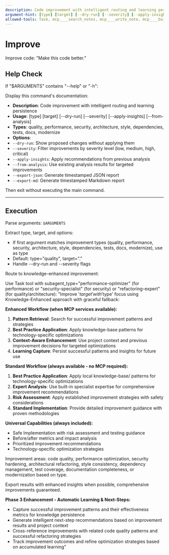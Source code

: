 ```yaml
---
description: Code improvement with intelligent routing and learning persistence
argument-hint: [type] [target] [--dry-run] [--severity] [--apply-insights] [--from-analysis] [--export-json] [--export-md] [--help]
allowed-tools: Task, mcp____search_notes, mcp____write_note, mcp____build_context, Read
---
```


# Improve

Improve code: "Make this code better."

## Help Check

If "$ARGUMENTS" contains "--help" or "-h":

Display this command's documentation:

- **Description**: Code improvement with intelligent routing and learning persistence
- **Usage**: [type] [target] [--dry-run] [--severity] [--apply-insights] [--from-analysis]
- **Types**: quality, performance, security, architecture, style, dependencies, tests, docs, modernize
- **Options**:
- `--dry-run`: Show proposed changes without applying them
- `--severity`: Filter improvements by severity level (low, medium, high, critical)
- `--apply-insights`: Apply recommendations from previous analysis
- `--from-analysis`: Use existing analysis results for targeted improvements
- `--export-json`: Generate timestamped JSON report
- `--export-md`: Generate timestamped Markdown report

Then exit without executing the main command.

---

## Execution

Parse arguments: `$ARGUMENTS`

Extract type, target, and options:

- If first argument matches improvement types (quality, performance, security, architecture, style, dependencies, tests, docs, modernize), use as type
- Default: type="quality", target="."
- Handle --dry-run and --severity flags

Route to knowledge-enhanced improvement:

Use Task tool with subagent_type="performance-optimizer" (for performance) or "security-specialist" (for security) or "refactoring-expert" (for quality/architecture):
"Improve '$target' with '$type' focus using Knowledge-Enhanced approach with graceful fallback:

**Enhanced Workflow (when MCP services available):**

1. **Pattern Retrieval**: Search for successful improvement patterns and strategies
2. **Best Practice Application**: Apply knowledge-base patterns for technology-specific optimizations
3. **Context-Aware Enhancement**: Use project context and previous improvement decisions for targeted optimizations
4. **Learning Capture**: Persist successful patterns and insights for future use

**Standard Workflow (always available - no MCP required):**

1. **Best Practice Application**: Apply local knowledge-base/ patterns for technology-specific optimizations
2. **Expert Analysis**: Use built-in specialist expertise for comprehensive improvement recommendations
3. **Risk Assessment**: Apply established improvement strategies with safety considerations
4. **Standard Implementation**: Provide detailed improvement guidance with proven methodologies

**Universal Capabilities (always included):**

- Safe Implementation with risk assessment and testing guidance
- Before/after metrics and impact analysis
- Prioritized improvement recommendations
- Technology-specific optimization strategies

Improvement areas: code quality, performance optimization, security hardening, architectural refactoring, style consistency, dependency management, test coverage, documentation completeness, or modernization based on type.

Export results with enhanced insights when possible, comprehensive improvements guaranteed.

**Phase 3 Enhancement - Automatic Learning & Next-Steps:**

- Capture successful improvement patterns and their effectiveness metrics for knowledge persistence
- Generate intelligent next-step recommendations based on improvement results and project context
- Cross-reference improvements with related code quality patterns and successful refactoring strategies
- Track improvement outcomes and refine optimization strategies based on accumulated learning"
